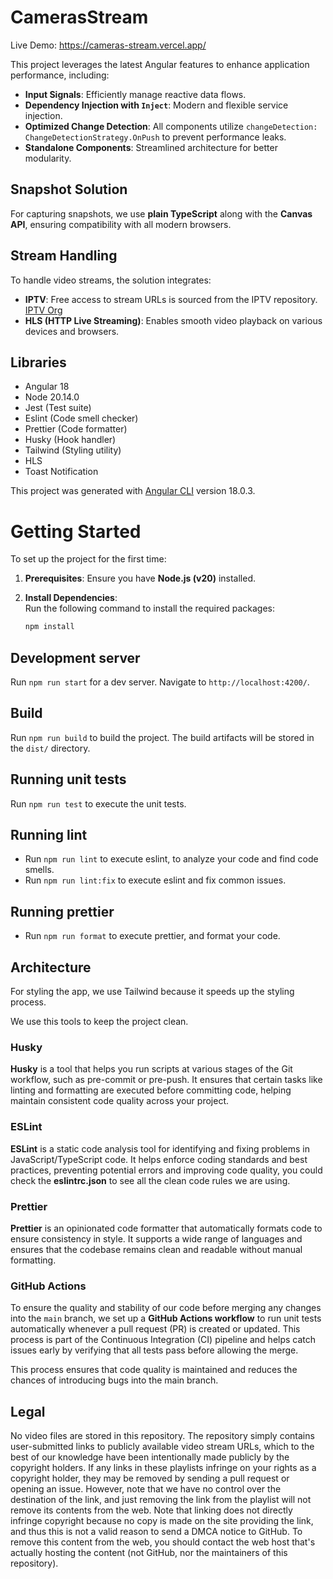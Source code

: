 # CamerasStream

Live Demo: https://cameras-stream.vercel.app/

This project leverages the latest Angular features to enhance application performance, including:

- **Input Signals**: Efficiently manage reactive data flows.
- **Dependency Injection with `Inject`**: Modern and flexible service injection.
- **Optimized Change Detection**: All components utilize `changeDetection: ChangeDetectionStrategy.OnPush` to prevent performance leaks.
- **Standalone Components**: Streamlined architecture for better modularity.

## Snapshot Solution

For capturing snapshots, we use **plain TypeScript** along with the **Canvas API**, ensuring compatibility with all modern browsers.

## Stream Handling

To handle video streams, the solution integrates:

- **IPTV**: Free access to stream URLs is sourced from the IPTV repository. [IPTV Org](https://github.com/iptv-org/iptv)
- **HLS (HTTP Live Streaming)**: Enables smooth video playback on various devices and browsers.

## Libraries

- Angular 18
- Node 20.14.0
- Jest (Test suite)
- Eslint (Code smell checker)
- Prettier (Code formatter)
- Husky (Hook handler)
- Tailwind (Styling utility)
- HLS
- Toast Notification

This project was generated with [Angular CLI](https://github.com/angular/angular-cli) version 18.0.3.

# Getting Started

To set up the project for the first time:

1. **Prerequisites**: Ensure you have **Node.js (v20)** installed.

2. **Install Dependencies**:  
   Run the following command to install the required packages:  
   ```bash
   npm install

## Development server

Run `npm run start` for a dev server. Navigate to `http://localhost:4200/`.

## Build

Run `npm run build` to build the project. The build artifacts will be stored in the `dist/` directory.

## Running unit tests

Run `npm run test` to execute the unit tests.

## Running lint

- Run `npm run lint` to execute eslint, to analyze your code and find code smells.
- Run `npm run lint:fix` to execute eslint and fix common issues.

## Running prettier

- Run `npm run format` to execute prettier, and format your code.

## Architecture

For styling the app, we use Tailwind because it speeds up the styling process.

We use this tools to keep the project clean.

### Husky

**Husky** is a tool that helps you run scripts at various stages of the Git workflow, such as pre-commit or pre-push. It ensures that certain tasks like linting and formatting are executed before committing code, helping maintain consistent code quality across your project.

### ESLint

**ESLint** is a static code analysis tool for identifying and fixing problems in JavaScript/TypeScript code. It helps enforce coding standards and best practices, preventing potential errors and improving code quality, you could check the **eslintrc.json** to see all the clean code rules we are using.

### Prettier

**Prettier** is an opinionated code formatter that automatically formats code to ensure consistency in style. It supports a wide range of languages and ensures that the codebase remains clean and readable without manual formatting.

### GitHub Actions

To ensure the quality and stability of our code before merging any changes into the `main` branch, we set up a **GitHub Actions workflow** to run unit tests automatically whenever a pull request (PR) is created or updated. This process is part of the Continuous Integration (CI) pipeline and helps catch issues early by verifying that all tests pass before allowing the merge.

This process ensures that code quality is maintained and reduces the chances of introducing bugs into the main branch.

## Legal
No video files are stored in this repository. The repository simply contains user-submitted links to publicly available video stream URLs, which to the best of our knowledge have been intentionally made publicly by the copyright holders. If any links in these playlists infringe on your rights as a copyright holder, they may be removed by sending a pull request or opening an issue. However, note that we have no control over the destination of the link, and just removing the link from the playlist will not remove its contents from the web. Note that linking does not directly infringe copyright because no copy is made on the site providing the link, and thus this is not a valid reason to send a DMCA notice to GitHub. To remove this content from the web, you should contact the web host that's actually hosting the content (not GitHub, nor the maintainers of this repository).
